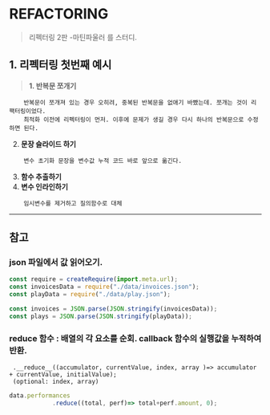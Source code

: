 # REFACTORING
> 리펙터링 2판 -마틴파울러 를 스터디.

## 1. 리펙터링 첫번째 예시
> __1. 반복문 쪼개기__
```
    반복문이 쪼개져 있는 경우 오히려, 중복된 반복문을 없애기 바빴는데. 쪼개는 것이 리팩터링이었다.
    최적화 이전에 리펙터링이 먼저. 이후에 문제가 생길 경우 다시 하나의 반복문으로 수정하면 된다.
``` 
2. __문장 슬라이드 하기__
```
    변수 초기화 문장을 변수값 누적 코드 바로 앞으로 옮긴다.
```
3. __함수 추출하기__
4. __변수 인라인하기__
```
    임시변수를 제거하고 질의함수로 대체
```

---

## 참고

### json 파일에서 값 읽어오기.
```js
const require = createRequire(import.meta.url);
const invoicesData = require("./data/invoices.json");
const playData = require("./data/play.json");

const invoices = JSON.parse(JSON.stringify(invoicesData));
const plays = JSON.parse(JSON.stringify(playData));
```

### reduce 함수 : 배열의 각 요소를 순회. callback 함수의 실행값을 누적하여 반환.
	 .__reduce__((accumulator, currentValue, index, array )=> accumulator + currentValue, initialValue);
     (optional: index, array)
```js
data.performances
            .reduce((total, perf)=> total+perf.amount, 0);
```